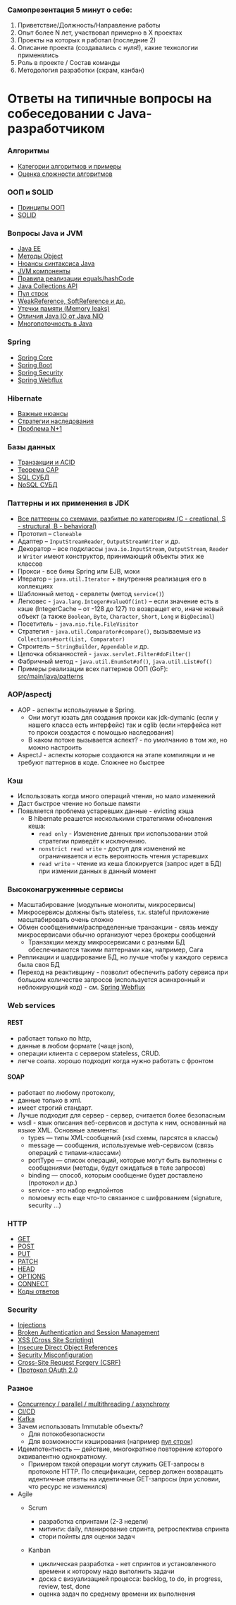 ### Самопрезентация 5 минут о себе:
1. Приветствие/Должность/Направление работы
3. Опыт более N лет, участвовал примерно в X проектах
4. Проекты на которых я работал (последние 2)
5. Описание проекта (создавались с нуля!), какие технологии применялись
6. Роль в проекте / Состав команды
7. Методология разработки (скрам, канбан)

# Ответы на типичные вопросы на собеседовании с Java-разработчиком
### Алгоритмы
+ [Категории алгоритмов и примеры](algorithms.md#Категории-алгоритмов-и-примеры)
+ [Оценка сложности алгоритмов](algorithms.md#оценка-сложности-алгоритмов-ofn)

### ООП и SOLID
+ [Принципы ООП](OOP.md#Принципы-ООП)
+ [SOLID](OOP.md#SOLID)

### Вопросы Java и JVM
+ [Java EE](java/java.md#Java-EE)
+ [Методы Object](java/java.md#Методы-Object)
+ [Нюансы синтаксиса Java](java/java.md#Нюансы-синтаксиса-Java)
+ [JVM компоненты](java/java.md#JVM-компоненты)
+ [Правила реализации equals/hashCode](java/java.md#Правила-реализации-equalshashCode)
+ [Java Collections API](java/java.md#Java-Collections-API)
+ [Пул строк](java/java.md#Пул-строк)
+ [WeakReference, SoftReference и др.](java/java.md#weakreference-softreference-и-др)
+ [Утечки памяти (Memory leaks)](java/java.md#утечки-памяти-memory-leaks)
+ [Отличия Java IO от Java NIO](java/java.md#Отличия-Java-IO-от-Java-NIO)
+ [Многопоточность в Java](java/java.md#Многопоточность)

### Spring
+ [Spring Core](java/spring.md#Spring-Core)
+ [Spring Boot](java/spring.md#Spring-Boot)
+ [Spring Security](java/spring.md#Spring-Security)
+ [Spring Webflux](java/spring.md#Spring-Webflux)

### Hibernate
+ [Важные нюансы](java/hibernate.md#Важные-нюансы)
+ [Стратегии наследования](java/hibernate.md#Стратегии-наследования)
+ [Проблема N+1](java/hibernate.md#Проблема-N1)

### Базы данных
+ [Транзакции и ACID](databases.md#Транзакции-и-ACID)
+ [Теорема CAP](databases.md#Теорема-CAP)
+ [SQL СУБД](databases.md#SQL-СУБД)
+ [NoSQL СУБД](databases.md#NoSQL-СУБД)

### Паттерны и их применения в JDK
+ [Все паттерны со схемами, разбитые по категориям (C - creational, S - structural, B - behavioral)](resources/patterns_rus.pdf)
+ Прототип – `Cloneable`
+ Адаптер – `InputStreamReader`, `OutputStreamWriter` и др.
+ Декоратор – все подклассы `java.io.InputStream`, `OutputStream`, `Reader` и `Writer` имеют конструктор, принимающий объекты этих же классов
+ Прокси - все бины Spring или EJB, моки
+ Итератор – `java.util.Iterator` + внутренняя реализация его в коллекциях
+ Шаблонный метод - сервлеты (метод `service()`)
+ Легковес - `java.lang.Integer#valueOf(int)` – если значение есть в кэше (IntegerCache – от -128 до 127) то возвращет его, иначе новый объект (а также `Boolean`, `Byte`, `Character`, `Short`, `Long` и `BigDecimal`)
+ Посетитель - `java.nio.file.FileVisitor` 
+ Стратегия - `java.util.Comparator#compare()`, вызываемые из `Collections#sort(List, Comparator)`
+ Строитель – `StringBuilder`, `Appendable`  и др.
+ Цепочка обязанностей - `javax.servlet.Filter#doFilter()`
+ Фабричный метод - `java.util.EnumSet#of()`, `java.util.List#of()`
+ Примеры реализации всех паттернов ООП (GoF): [src/main/java/patterns](../src/main/java/patterns)

### AOP/aspectj
+ AOP - аспекты используемые в Spring. 
    + Они могут юзать для создания прокси как jdk-dymanic (если у нашего класса есть интерфейс) так и cglib (если нтерфейса нет то прокси создастся с помощью наследования)
	+ В каком потоке вызывается аспект? - по умолчанию в том же, но можно настроить
+ AspectJ - аспекты которые создаются на этапе компиляции и не требуют паттернов в коде. Сложнее но быстрее

### Кэш
+ Использовать когда много операций чтения, но мало изменений
+ Даст быстрое чтение но больше памяти
+ Появляется проблема устаревших данные - evicting кэша
	+ В hibernate реашется несколькими стратегиями обновления кеша:
		+ `read only` - Изменение данных при использовании этой стратегии приведёт к исключению.
		+ `nonstrict read write` - доступ для изменений не ограничивается и есть вероятность чтения устаревших
		+ `read write` - чтение из кеша блокируется (запрос идет в БД) при измении данных в данный момент
    
### Высоконагруженнные сервисы
+ Масштабирование (модульные монолиты, микросервисы)
+ Микросервисы должны быть stateless, т.к. stateful приложение масштабировать очень сложно
+ Обмен сообщениями/распределенные транзакции - связь между микросервисами обычно организуют через брокеры сообщений
    + Транзакции между микросервисами с разными БД обеспечиваются такими паттернами как, например, Сага
+ Репликации и шардирование БД, но лучше чтобы у каждого сервиса была своя БД
+ Переход на реактивщину - позволит обеспечить работу сервиса при большом количестве запросов (используется асинхронный и неблокирующий код) - см. [Spring Webflux](java/spring.md#Spring-Webflux)

### Web services
#### REST
+ работает только по http, 
+ данные в любом формате (чаще json), 
+ операции клиента с сервером stateless, CRUD. 
+ легче соапа. хорошо подходит когда нужно работать с фронтом

#### SOAP
+ работает по любому протоколу, 
+ данные только в xml. 
+ имеет строгий стандарт. 
+ Лучше подходит для сервер - сервер, считается более безопасным
+ wsdl - язык описания веб-сервисов и доступа к ним, основанный на языке XML. Основные элементы:
	+ types — типы XML-сообщений (xsd схемы, парсятся в классы)
	+ message — сообщения, используемые web-сервисом (связь операций с типами-классами)
	+ portType — список операций, которые могут быть выполнены с сообщениями (методы, будут ожидаться в теле запросов)
	+ binding — способ, которым сообщение будет доставлено (протокол и др.)
	+ service - это набор ендпойнтов
	+ помоему есть еще что-то связанное с шифрованием (signature, security ...)

### HTTP
+ [GET](http.md#GET)
+ [POST](http.md#POST)
+ [PUT](http.md#PUT)
+ [PATCH](http.md#PATCH)
+ [HEAD](http.md#HEAD)
+ [OPTIONS](http.md#OPTIONS)
+ [CONNECT](http.md#CONNECT)
+ [Коды ответов](http.md#Коды-ответов)

### Security
+ [Injections](security.md#Injections)
+ [Broken Authentication and Session Management](security.md#Broken-Authentication-and-Session-Management)
+ [XSS (Cross Site Scripting)](security.md#XSS-Cross-Site-Scripting)
+ [Insecure Direct Object References](security.md#Insecure-Direct-Object-References)
+ [Security Misconfiguration](security.md#Security-Misconfiguration)
+ [Cross-Site Request Forgery (CSRF)](security.md#Cross-Site-Request-Forgery-CSRF)
+ [Протокол OAuth 2.0](security.md#Протокол-OAuth-20)

### Разное
+ [Concurrency / parallel / multithreading / asynchrony](concurrency.md)
+ [CI/CD](CI_CD.md)
+ [Kafka](kafka.md)
+ Зачем использовать Immutable объекты?
    + Для потокобезопасности
    + Для возможности кэширования (например [пул строк](java/java.md#Пул-строк))
+ Идемпотентность — действие, многократное повторение которого эквивалентно однократному.
    + Примером такой операции могут служить GET-запросы в протоколе HTTP. По спецификации, сервер должен возвращать идентичные ответы на идентичные GET-запросы (при условии, что ресурс не изменился)
+ Agile
    + Scrum
        + разработка спринтами (2-3 недели)
        + митинги: daily, планирование спринта, ретроспектива спринта
        + стори пойнты для оценки задач
    
    + Kanban
        + циклическая разработка - нет спринтов и установленного времени к которому надо выполнить задачи
        + доска с визуализацией процесса: backlog, to do, in progress, review, test, done 
        + оценка задач по среднему времени их выполнения